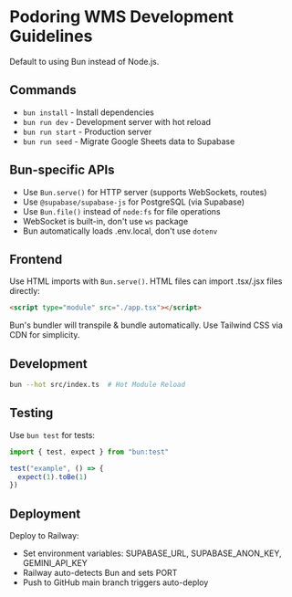 # Podoring WMS Development Guidelines

Default to using Bun instead of Node.js.

## Commands

- `bun install` - Install dependencies
- `bun run dev` - Development server with hot reload
- `bun run start` - Production server
- `bun run seed` - Migrate Google Sheets data to Supabase

## Bun-specific APIs

- Use `Bun.serve()` for HTTP server (supports WebSockets, routes)
- Use `@supabase/supabase-js` for PostgreSQL (via Supabase)
- Use `Bun.file()` instead of `node:fs` for file operations
- WebSocket is built-in, don't use `ws` package
- Bun automatically loads .env.local, don't use `dotenv`

## Frontend

Use HTML imports with `Bun.serve()`. HTML files can import .tsx/.jsx files directly:

```html
<script type="module" src="./app.tsx"></script>
```

Bun's bundler will transpile & bundle automatically. Use Tailwind CSS via CDN for simplicity.

## Development

```bash
bun --hot src/index.ts  # Hot Module Reload
```

## Testing

Use `bun test` for tests:

```typescript
import { test, expect } from "bun:test"

test("example", () => {
  expect(1).toBe(1)
})
```

## Deployment

Deploy to Railway:
- Set environment variables: SUPABASE_URL, SUPABASE_ANON_KEY, GEMINI_API_KEY
- Railway auto-detects Bun and sets PORT
- Push to GitHub main branch triggers auto-deploy
